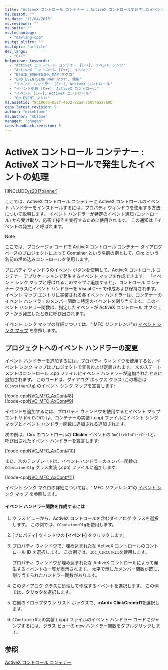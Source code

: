 ```yaml
---
title: "ActiveX コントロール コンテナー : ActiveX コントロールで発生したイベントの処理 | Microsoft Docs"
ms.custom: ""
ms.date: "11/04/2016"
ms.reviewer: ""
ms.suite: ""
ms.technology: 
  - "devlang-cpp"
ms.tgt_pltfrm: ""
ms.topic: "article"
dev_langs: 
  - "C++"
helpviewer_keywords: 
  - "ActiveX コントロール コンテナー [C++], イベント シンク"
  - "ActiveX コントロール [C++], イベント"
  - "BEGIN_EVENTSINK_MAP マクロ"
  - "END_EVENTSINK_MAP マクロ, 使用"
  - "イベント ハンドラー [C++], ActiveX コントロール"
  - "イベント処理 [C++], ActiveX コントロール"
  - "イベント [C++], ActiveX コントロール"
  - "ON_EVENT マクロ"
ms.assetid: f9c106db-052f-4e32-82ad-750646aa760b
caps.latest.revision: 9
author: "mikeblome"
ms.author: "mblome"
manager: "ghogen"
caps.handback.revision: 5
---
```

# ActiveX コントロール コンテナー : ActiveX コントロールで発生したイベントの処理
[!INCLUDE[vs2017banner](../assembler/inline/includes/vs2017banner.md)]

ここでは、ActiveX コントロール コンテナーに ActiveX コントロールのイベント ハンドラーをインストールするには、プロパティ ウィンドウを使用する方法について説明します。  イベント ハンドラーが特定のイベント通知 \(コントロール\) から受け取り、応答で操作を実行するために使用されます。  この通知は「イベントの発生」と呼ばれます。  
  
> [!NOTE]
>  ここでは、プロシージャ コードで ActiveX コントロール コンテナー ダイアログ ベースのプロジェクトによって Container という名前の例として、Circ という名前の埋め込みコントロールを使用します。  
  
 プロパティ ウィンドウのイベント ボタンを使用して、ActiveX コントロール コンテナー アプリケーションで発生するイベント マップを作成できます。  「イベント シンク マップと呼ばれるこのマップに追加すると」、コントロール コンテナー クラスにイベント ハンドラーを Visual C\+\+ で作成および保持されます。  イベント マップ エントリに実装される各イベント ハンドラーは、コンテナーのイベント ハンドラーのメンバー関数に特定のイベントを割り当てます。  このイベント ハンドラー関数は、指定したイベントが ActiveX コントロール オブジェクトから発生したときに呼び出されます。  
  
 イベント シンク マップの詳細については、" MFC *リファレンス*"の [イベント シンク マップ](../mfc/reference/event-sink-maps.md) を参照します。  
  
##  <a name="_core_event_handler_modifications_to_the_project"></a> プロジェクトへのイベント ハンドラーの変更  
 イベント ハンドラーを追加するには、プロパティ ウィンドウを使用すると、イベント シンク マップはプロジェクトで宣言および定義されます。  次のステートメントはコントロール .cpp ファイルにイベント ハンドラーが追加されたときに追加されます。  このコードは、ダイアログ ボックス クラス \(この場合は `CContainerDlg`\) のイベント シンク マップを宣言します:  
  
 [!code-cpp[NVC_MFC_AxCont#8](../mfc/codesnippet/CPP/activex-control-containers-handling-events-from-an-activex-control_1.cpp)]  
[!code-cpp[NVC_MFC_AxCont#9](../mfc/codesnippet/CPP/activex-control-containers-handling-events-from-an-activex-control_2.cpp)]  
  
 イベントを追加するには、プロパティ ウィンドウを使用するとイベント マップ エントリ \(`ON_EVENT`\) は、コンテナーの実装 \(.cpp\) ファイルにイベント シンク マップとイベント ハンドラー関数に追加される追加されます。  
  
 次の例は、Circ のコントロールの **ClickIn** イベントの `OnClickInCircCtrl`と、呼び出されたイベント ハンドラーを宣言します:  
  
 [!code-cpp[NVC_MFC_AxCont#10](../mfc/codesnippet/CPP/activex-control-containers-handling-events-from-an-activex-control_3.cpp)]  
  
 また、次のテンプレートは、イベント ハンドラーのメンバー関数の `CContainerDlg` クラス実装 \(.cpp\) ファイルに追加します:  
  
 [!code-cpp[NVC_MFC_AxCont#11](../mfc/codesnippet/CPP/activex-control-containers-handling-events-from-an-activex-control_4.cpp)]  
  
 イベント シンク マクロの詳細については、" MFC *リファレンス*"の [イベント シンク マップ](../mfc/reference/event-sink-maps.md) を参照します。  
  
#### イベント ハンドラー関数を作成するには  
  
1.  クラス ビューから、ActiveX コントロールを含むダイアログ クラスを選択します。  この例では、`CContainerDlg`を使用します。  
  
2.  \[プロパティ\] ウィンドウの **\[イベント\]** をクリックします。  
  
3.  プロパティ ウィンドウで、埋め込まれたな ActiveX コントロールのコントロール ID を選択します。  この例では、`IDC_CIRCCTRL1`を使用します。  
  
     プロパティ ウィンドウが埋め込まれたな ActiveX コントロールによって発生するイベントの一覧が表示されます。  太字で示したメンバー関数が既に、割り当てられたハンドラー関数があります。  
  
4.  このダイアログ クラスに処理して作成するイベントを選択します。  この例では、**クリック**を選択します。  
  
5.  右側のドロップダウン リスト ボックスで、**\<Add\> ClickCircctrl1**を選択します。  
  
6.  `CContainerDlg`の実装 \(.cpp\) ファイルのイベント ハンドラー コードにジャンプするには、クラス ビューの new ハンドラー関数をダブルクリックします。  
  
## 参照  
 [ActiveX コントロール コンテナー](../mfc/activex-control-containers.md)